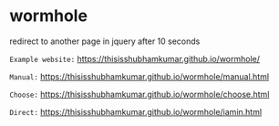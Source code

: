 # wormhole
redirect to another page in jquery after 10 seconds

`Example website:`  https://thisisshubhamkumar.github.io/wormhole/

`Manual:` https://thisisshubhamkumar.github.io/wormhole/manual.html

`Choose:` https://thisisshubhamkumar.github.io/wormhole/choose.html

`Direct:` https://thisisshubhamkumar.github.io/wormhole/iamin.html
